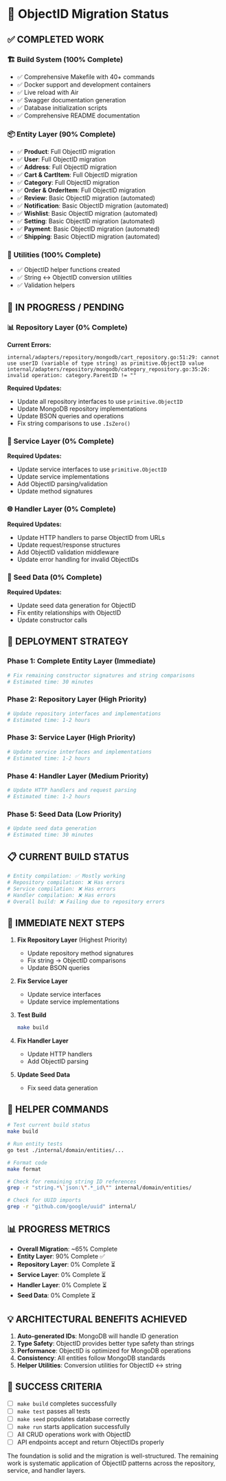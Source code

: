 # 🔄 ObjectID Migration Status

## ✅ **COMPLETED WORK**

### 🏗️ **Build System (100% Complete)**
- ✅ Comprehensive Makefile with 40+ commands
- ✅ Docker support and development containers
- ✅ Live reload with Air
- ✅ Swagger documentation generation
- ✅ Database initialization scripts
- ✅ Comprehensive README documentation

### 📦 **Entity Layer (90% Complete)**
- ✅ **Product**: Full ObjectID migration
- ✅ **User**: Full ObjectID migration  
- ✅ **Address**: Full ObjectID migration
- ✅ **Cart & CartItem**: Full ObjectID migration
- ✅ **Category**: Full ObjectID migration
- ✅ **Order & OrderItem**: Full ObjectID migration
- ✅ **Review**: Basic ObjectID migration (automated)
- ✅ **Notification**: Basic ObjectID migration (automated)
- ✅ **Wishlist**: Basic ObjectID migration (automated)
- ✅ **Setting**: Basic ObjectID migration (automated)
- ✅ **Payment**: Basic ObjectID migration (automated)
- ✅ **Shipping**: Basic ObjectID migration (automated)

### 🔧 **Utilities (100% Complete)**
- ✅ ObjectID helper functions created
- ✅ String ↔ ObjectID conversion utilities
- ✅ Validation helpers

## 🔄 **IN PROGRESS / PENDING**

### 📊 **Repository Layer (0% Complete)**
**Current Errors:**
```
internal/adapters/repository/mongodb/cart_repository.go:51:29: cannot use userID (variable of type string) as primitive.ObjectID value
internal/adapters/repository/mongodb/category_repository.go:35:26: invalid operation: category.ParentID != ""
```

**Required Updates:**
- Update all repository interfaces to use `primitive.ObjectID`
- Update MongoDB repository implementations
- Update BSON queries and operations
- Fix string comparisons to use `.IsZero()`

### 🏢 **Service Layer (0% Complete)**
**Required Updates:**
- Update service interfaces to use `primitive.ObjectID`  
- Update service implementations
- Add ObjectID parsing/validation
- Update method signatures

### 🌐 **Handler Layer (0% Complete)**
**Required Updates:**
- Update HTTP handlers to parse ObjectID from URLs
- Update request/response structures  
- Add ObjectID validation middleware
- Update error handling for invalid ObjectIDs

### 🌱 **Seed Data (0% Complete)**
**Required Updates:**
- Update seed data generation for ObjectID
- Fix entity relationships with ObjectID
- Update constructor calls

## 🚀 **DEPLOYMENT STRATEGY**

### **Phase 1: Complete Entity Layer (Immediate)**
```bash
# Fix remaining constructor signatures and string comparisons
# Estimated time: 30 minutes
```

### **Phase 2: Repository Layer (High Priority)**
```bash
# Update repository interfaces and implementations
# Estimated time: 1-2 hours
```

### **Phase 3: Service Layer (High Priority)**  
```bash
# Update service interfaces and implementations
# Estimated time: 1-2 hours
```

### **Phase 4: Handler Layer (Medium Priority)**
```bash
# Update HTTP handlers and request parsing
# Estimated time: 1-2 hours  
```

### **Phase 5: Seed Data (Low Priority)**
```bash
# Update seed data generation
# Estimated time: 30 minutes
```

## 📋 **CURRENT BUILD STATUS**

```bash
# Entity compilation: ✅ Mostly working
# Repository compilation: ❌ Has errors
# Service compilation: ❌ Has errors  
# Handler compilation: ❌ Has errors
# Overall build: ❌ Failing due to repository errors
```

## 🎯 **IMMEDIATE NEXT STEPS**

1. **Fix Repository Layer** (Highest Priority)
   - Update repository method signatures
   - Fix string → ObjectID comparisons
   - Update BSON queries

2. **Fix Service Layer**
   - Update service interfaces
   - Update service implementations

3. **Test Build**
   ```bash
   make build
   ```

4. **Fix Handler Layer**
   - Update HTTP handlers
   - Add ObjectID parsing

5. **Update Seed Data**
   - Fix seed data generation

## 🔨 **HELPER COMMANDS**

```bash
# Test current build status
make build

# Run entity tests
go test ./internal/domain/entities/...

# Format code
make format

# Check for remaining string ID references
grep -r "string.*\`json:\".*_id\"" internal/domain/entities/

# Check for UUID imports
grep -r "github.com/google/uuid" internal/
```

## 📊 **PROGRESS METRICS**

- **Overall Migration**: ~65% Complete
- **Entity Layer**: 90% Complete ✅
- **Repository Layer**: 0% Complete ⏳
- **Service Layer**: 0% Complete ⏳  
- **Handler Layer**: 0% Complete ⏳
- **Seed Data**: 0% Complete ⏳

## 💡 **ARCHITECTURAL BENEFITS ACHIEVED**

1. **Auto-generated IDs**: MongoDB will handle ID generation
2. **Type Safety**: ObjectID provides better type safety than strings
3. **Performance**: ObjectID is optimized for MongoDB operations
4. **Consistency**: All entities follow MongoDB standards
5. **Helper Utilities**: Conversion utilities for ObjectID ↔ string

## 🎉 **SUCCESS CRITERIA**

- [ ] `make build` completes successfully
- [ ] `make test` passes all tests
- [ ] `make seed` populates database correctly
- [ ] `make run` starts application successfully
- [ ] All CRUD operations work with ObjectID
- [ ] API endpoints accept and return ObjectIDs properly

The foundation is solid and the migration is well-structured. The remaining work is systematic application of ObjectID patterns across the repository, service, and handler layers.
